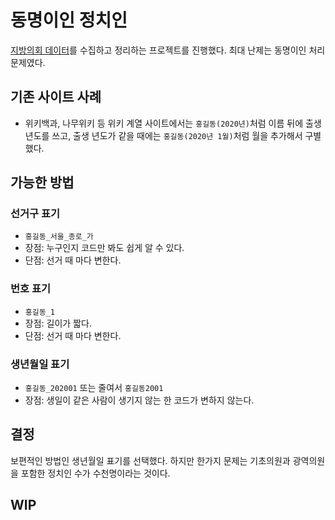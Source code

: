 # 동명이인 정치인
[지방의회 데이터](https://github.com/gnlow/localCouncil)를 수집하고 정리하는 프로젝트를 진행했다. 최대 난제는 동명이인 처리 문제였다.
## 기존 사이트 사례
- 위키백과, 나무위키 등 위키 계열 사이트에서는 `홍길동(2020년)`처럼 이름 뒤에 출생 년도를 쓰고, 출생 년도가 같을 때에는 `홍길동(2020년 1월)`처럼 월을 추가해서 구별했다.
## 가능한 방법
### 선거구 표기
- `홍길동_서울_종로_가`
- 장점: 누구인지 코드만 봐도 쉽게 알 수 있다.
- 단점: 선거 때 마다 변한다.
### 번호 표기
- `홍길동_1`
- 장점: 길이가 짧다.
- 단점: 선거 때 마다 변한다.
### 생년월일 표기
- `홍길동_202001` 또는 줄여서 `홍길동2001`
- 장점: 생일이 같은 사람이 생기지 않는 한 코드가 변하지 않는다.
## 결정
보편적인 방법인 생년월일 표기를 선택했다. 하지만 한가지 문제는 기초의원과 광역의원을 포함한 정치인 수가 수천명이라는 것이다.

## WIP

